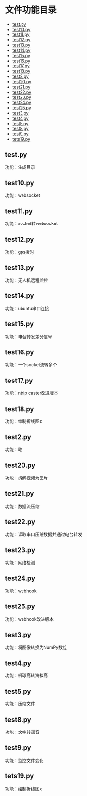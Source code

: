# 文件功能目录

- [test.py](#test.py)
- [test10.py](#test10.py)
- [test11.py](#test11.py)
- [test12.py](#test12.py)
- [test13.py](#test13.py)
- [test14.py](#test14.py)
- [test15.py](#test15.py)
- [test16.py](#test16.py)
- [test17.py](#test17.py)
- [test18.py](#test18.py)
- [test2.py](#test2.py)
- [test20.py](#test20.py)
- [test21.py](#test21.py)
- [test22.py](#test22.py)
- [test23.py](#test23.py)
- [test24.py](#test24.py)
- [test25.py](#test25.py)
- [test3.py](#test3.py)
- [test4.py](#test4.py)
- [test5.py](#test5.py)
- [test8.py](#test8.py)
- [test9.py](#test9.py)
- [tets19.py](#tets19.py)

## test.py

功能：生成目录

## test10.py

功能：websocket

## test11.py

功能：socket转websocket

## test12.py

功能：gps授时

## test13.py

功能：无人机远程监控

## test14.py

功能：ubuntu串口连接

## test15.py

功能：电台转发差分信号

## test16.py

功能：一个socket流转多个

## test17.py

功能：ntrip caster改进版本

## test18.py

功能：绘制折线图z

## test2.py

功能：略

## test20.py

功能：拆解视频为图片

## test21.py

功能：数据流压缩

## test22.py

功能：读取串口压缩数据并通过电台转发

## test23.py

功能：网络检测

## test24.py

功能：webhook

## test25.py

功能：webhook改进版本

## test3.py

功能：将图像转换为NumPy数组

## test4.py

功能：椭球高转海拔高

## test5.py

功能：压缩文件

## test8.py

功能：文字转语音

## test9.py

功能：监控文件变化

## tets19.py

功能：绘制折线图x

